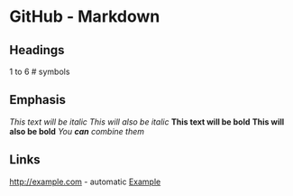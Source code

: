 # GitHub - Markdown
Headings
--------

1 to 6 # symbols

Emphasis
--------



   *This text will be italic*
   _This will also be italic_
   **This text will be bold**
   __This will also be bold__
   _You **can** combine them_

Links
-----



   <http://example.com> - automatic
   [Example](<http://example.com>)


